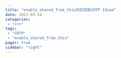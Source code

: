 ```yaml
---
title: "enable_shared_from_this的实现和CRTP Idiom"
date: 2021-03-24
categories:
 - "c++"
tags:
 - "CRTP"
 - "enable_shared_from_this"
pager: true
sidebar: "right"
---
```

